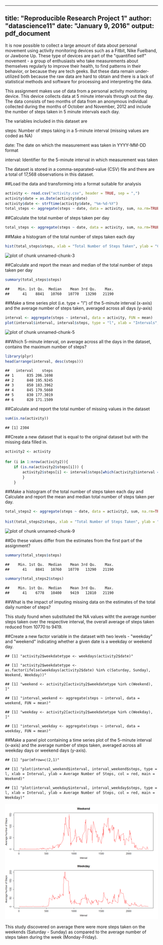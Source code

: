 
---
title: "Reproducible Research Project 1"
author: "datascience11"
date: "January 9, 2016"
output: pdf_document
---

It is now possible to collect a large amount of data about personal movement using activity monitoring devices such as a Fitbit, Nike Fuelband, or Jawbone Up. These type of devices are part of the "quantified self" movement - a group of enthusiasts who take measurements about themselves regularly to improve their health, to find patterns in their behavior, or because they are tech geeks. But these data remain under-utilized both because the raw data are hard to obtain and there is a lack of statistical methods and software for processing and interpreting the data.

This assignment makes use of data from a personal activity monitoring device. This device collects data at 5 minute intervals through out the day. The data consists of two months of data from an anonymous individual collected during the months of October and November, 2012 and include the number of steps taken in 5 minute intervals each day.

The variables included in this dataset are
    
steps: Number of steps taking in a 5-minute interval (missing values are coded as NA)

date: The date on which the measurement was taken in YYYY-MM-DD format

interval: Identifier for the 5-minute interval in which measurement was taken

The dataset is stored in a comma-separated-value (CSV) file and there are a total of 17,568 observations in this dataset.

##Load the data and transforming into a format suitable for analysis


```r
activity <- read.csv("activity.csv", header = TRUE, sep = ",")
activity$date = as.Date(activity$date)
activity$date <- strftime(activity$date, "%m-%d-%Y")
total_steps <- aggregate(steps ~ date, data = activity, sum, na.rm=TRUE)
```

##Calculate the total number of steps taken per day


```r
total_steps <- aggregate(steps ~ date, data = activity, sum, na.rm=TRUE)
```

##Make a histogram of the total number of steps taken each day


```r
hist(total_steps$steps, xlab = "Total Number of Steps Taken", ylab = "Count", main = "Total Number Steps Taken by Date", ylim = c(0,30))
```

![plot of chunk unnamed-chunk-3](figure/unnamed-chunk-3-1.png)

##Calculate and report the mean and median of the total number of steps taken per day


```r
summary(total_steps$steps)
```

```
##    Min. 1st Qu.  Median    Mean 3rd Qu.    Max. 
##      41    8841   10760   10770   13290   21190
```

##Make a time series plot (i.e. type = "l") of the 5-minute interval (x-axis) and the average number of steps taken, averaged across all days (y-axis)


```r
interval <- aggregate(steps ~ interval, data = activity, FUN = mean)
plot(interval$interval, interval$steps, type = "l", xlab = "Intervals", ylab = "Number of Steps", main = "Total Number of Steps by Intervals")
```

![plot of chunk unnamed-chunk-5](figure/unnamed-chunk-5-1.png)

##Which 5-minute interval, on average across all the days in the dataset, contains the maximum number of steps?


```r
library(plyr)
head(arrange(interval, desc(steps)))
```

```
##   interval    steps
## 1      835 206.1698
## 2      840 195.9245
## 3      850 183.3962
## 4      845 179.5660
## 5      830 177.3019
## 6      820 171.1509
```

##Calculate and report the total number of missing values in the dataset


```r
sum(is.na(activity))
```

```
## [1] 2304
```

##Create a new dataset that is equal to the original dataset but with the missing data filled in.


```r
activity2 <- activity

for (i in 1:nrow(activity2)){
    if (is.na(activity2$steps[i])) {
        activity2$steps[i] <- interval$steps[which(activity2$interval == interval$interval)] 
        }
    }
```


##Make a histogram of the total number of steps taken each day and Calculate and report the mean and median total number of steps taken per day.  


```r
total_steps2 <- aggregate(steps ~ date, data = activity2, sum, na.rm=TRUE)

hist(total_steps2$steps, xlab = "Total Number of Steps Taken", ylab = "Count", main = "Total Number Steps Taken by Date", ylim = c(0,30))
```

![plot of chunk unnamed-chunk-9](figure/unnamed-chunk-9-1.png)

##Do these values differ from the estimates from the first part of the assignment?


```r
summary(total_steps$steps)
```

```
##    Min. 1st Qu.  Median    Mean 3rd Qu.    Max. 
##      41    8841   10760   10770   13290   21190
```


```r
summary(total_steps2$steps)
```

```
##    Min. 1st Qu.  Median    Mean 3rd Qu.    Max. 
##      41    6778   10400    9419   12810   21190
```

##What is the impact of imputing missing data on the estimates of the total daily number of steps?

This study found when substituted the NA values witht the average number steps taken over the respective interval, the overall average of steps taken reduced from 10770 to 9419.

##Create a new factor variable in the dataset with two levels - "weekday" and "weekend" indicating whether a given date is a weekday or weekend day.


```
## [1] "activity2$weekdatetype <- weekdays(activity2$date)"
```

```
## [1] "activity2$weekdatetype <- as.factor(ifelse(weekdays(activity2$date) %in% c(Saturday, Sunday), Weekend, Weekday))"
```

```
## [1] "weekend <- activity2[activity2$weekdatetype %in% c(Weekend), ]"
```

```
## [1] "interval_weekend <- aggregate(steps ~ interval, data = weekend, FUN = mean)"
```

```
## [1] "weekday <- activity2[activity2$weekdatetype %in% c(Weekday), ]"
```

```
## [1] "interval_weekday <- aggregate(steps ~ interval, data = weekday, FUN = mean)"
```


##Make a panel plot containing a time series plot of the 5-minute interval (x-axis) and the average number of steps taken, averaged across all weekday days or weekend days (y-axis).


```
## [1] "par(mfrow=c(2,1)"
```

```
## [1] "plot(interval_weekend$interval, interval_weekend$steps, type = l, xlab = Interval, ylab = Average Number of Steps, col = red, main = Weekend)"
```

```
## [1] "plot(interval_weekday$interval, interval_weekday$steps, type = l, xlab = Interval, ylab = Average Number of Steps, col = red, main = Weekday)"
```

![My Figure](weekdays_comp.png)

This study discovered on average there were more steps taken on the weekends (Saturday - Sunday) as compared to the average number of steps taken during the week (Monday-Friday).


